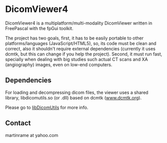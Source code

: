 DicomViewer4
============

DicomViewer4 is a multiplatform/multi-modality DicomViewer written in
FreePascal with the fpGui toolkit. 

The project has two goals, first, it has to be easily portable to other
platforms/languages (JavaScript/HTML5), so, its code must be clean and
correct, also it shouldn't require external dependencies (currently it uses
dcmtk, but this can change if you help the project). Second, it must run fast,
specially when dealing with big studies such actual CT scans and XA
(angiography) images, even on low-end computers.

Dependencies
------------

For loading and decompressing dicom files, the viewer uses a shared library,
libdicomutils.so (or .dll) based on dcmtk (www.dcmtk.org). 

Please go to [libDicomUtils](libdicomutils) for more info.

Contact
-------

martinrame at yahoo.com

